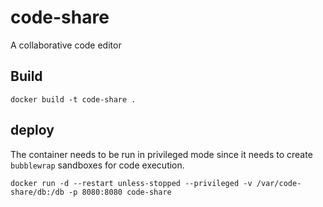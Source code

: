 # code-share
A collaborative code editor

## Build
```
docker build -t code-share .
```

## deploy
The container needs to be run in privileged mode since it needs to create `bubblewrap` sandboxes for code execution.
```
docker run -d --restart unless-stopped --privileged -v /var/code-share/db:/db -p 8080:8080 code-share
```
